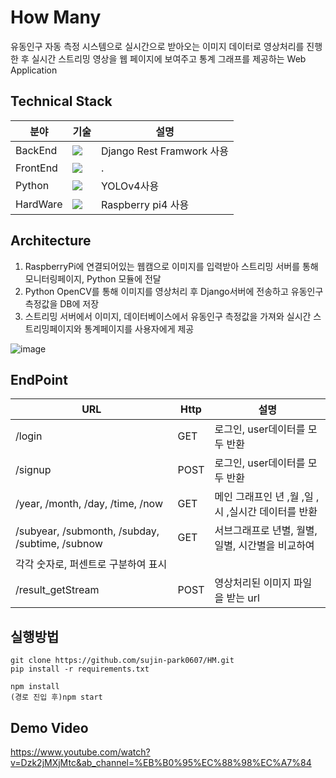 # How Many
유동인구 자동 측정 시스템으로 실시간으로 받아오는 이미지 데이터로 영상처리를 진행한 후 실시간 스트리밍 영상을 웹 페이지에 보여주고 통계 그래프를 제공하는 Web Application

## Technical Stack
|분야|기술|설명|
|---|---|---|
|BackEnd|<img src="https://img.shields.io/badge/Django-092E20?style=for-the-badge&logo=Django&logoColor=white">|Django Rest Framwork 사용|
|FrontEnd|<img src="https://img.shields.io/badge/React-61DAFB?style=for-the-badge&logo=React&logoColor=white">|.|
|Python|<img src="https://img.shields.io/badge/YOLOv4-00FFFF?style=for-the-badge&logo=Yolo&logoColor=white">|YOLOv4사용|
|HardWare|<img src="https://img.shields.io/badge/Raspberry Pi-A22846?style=for-the-badge&logo=RaspberryPi&logoColor=white">| Raspberry pi4 사용|

## Architecture
1. RaspberryPi에 연결되어있는 웹캠으로 이미지를 입력받아 스트리밍 서버를 통해 모니터링페이지, Python 모듈에 전달
2. Python OpenCV를 통해 이미지를 영상처리 후 Django서버에 전송하고 유동인구 측정값을 DB에 저장
3. 스트리밍 서버에서 이미지, 데이터베이스에서 유동인구 측정값을 가져와 실시간 스트리밍페이지와 통계페이지를 사용자에게 제공

![image](https://user-images.githubusercontent.com/75667075/212143282-72426328-5e7f-4025-bef5-60e096864c87.png)

## EndPoint
|URL|Http|설명|
|---|---|---|
|/login|GET|로그인, user데이터를 모두 반환|
|/signup|POST|로그인, user데이터를 모두 반환|
|/year, /month, /day, /time, /now|GET|메인 그래프인 년 ,월 ,일 ,시 ,실시간 데이터를 반환|
|/subyear, /submonth, /subday, /subtime, /subnow|GET|서브그래프로 년별, 월별, 일별, 시간별을 비교하여 
각각 숫자로, 퍼센트로 구분하여 표시|
|/result_getStream|POST|영상처리된 이미지 파일을 받는 url|

## 실행방법
```
git clone https://github.com/sujin-park0607/HM.git
pip install -r requirements.txt

npm install
(경로 진입 후)npm start

```

## Demo Video
https://www.youtube.com/watch?v=Dzk2jMXjMtc&ab_channel=%EB%B0%95%EC%88%98%EC%A7%84



